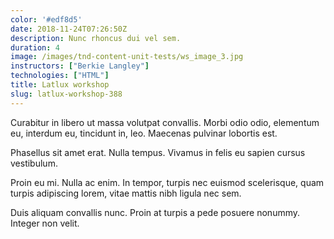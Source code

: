 ```yaml
---
color: '#edf8d5'
date: 2018-11-24T07:26:50Z
description: Nunc rhoncus dui vel sem.
duration: 4
image: /images/tnd-content-unit-tests/ws_image_3.jpg
instructors: ["Berkie Langley"]
technologies: ["HTML"]
title: Latlux workshop
slug: latlux-workshop-388
---
```

Curabitur in libero ut massa volutpat convallis. Morbi odio odio, elementum eu, interdum eu, tincidunt in, leo. Maecenas pulvinar lobortis est.

Phasellus sit amet erat. Nulla tempus. Vivamus in felis eu sapien cursus vestibulum.

Proin eu mi. Nulla ac enim. In tempor, turpis nec euismod scelerisque, quam turpis adipiscing lorem, vitae mattis nibh ligula nec sem.

Duis aliquam convallis nunc. Proin at turpis a pede posuere nonummy. Integer non velit.
